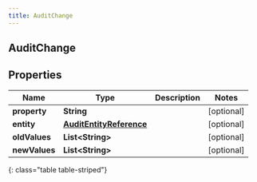 ```yaml
---
title: AuditChange
---
```


## AuditChange

## Properties

| Name          | Type                                                                     | Description | Notes      |
| ------------- | ------------------------------------------------------------------------ | ----------- | ---------- |
| **property**  | <!----><!---->**String**<!---->                                          |             | [optional] |
| **entity**    | <!----><!---->[**AuditEntityReference**](AuditEntityReference.md)<!----> |             | [optional] |
| **oldValues** | <!----><!---->**List&lt;String&gt;**<!---->                              |             | [optional] |
| **newValues** | <!----><!---->**List&lt;String&gt;**<!---->                              |             | [optional] |

{: class="table table-striped"}
